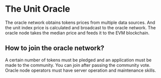 # The Unit Oracle

The oracle network obtains tokens prices from multiple data sources.
And the unit index price is calculated and broadcast to the oracle network.
The oracle node takes the median price and feeds it to the EVM blockchain.

## How to join the oracle network?
A certain number of tokens must be pledged and an application must be made to the community. You can join after passing the community vote.
Oracle node operators must have server operation and maintenance skills.


